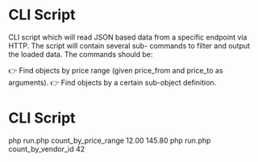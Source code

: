 # CLI Script

CLI script which will read JSON based data from a specific endpoint via HTTP. The script will contain several sub-
commands to filter and output the loaded data. The commands should be:

👉 Find objects by price range (given price_from and price_to as arguments).
👉 Find objects by a certain sub-object definition.

# CLI Script
php run.php count_by_price_range 12.00 145.80
php run.php count_by_vendor_id 42
